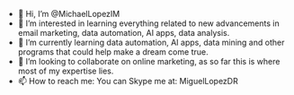 - 👋 Hi, I’m @MichaelLopezIM
- 👀 I’m interested in learning everything related to new advancements
      in email marketing, data automation, AI apps, data analysis.
- 🌱 I’m currently learning data automation, AI apps, data mining and 
      other programs that could help make a dream come true.
- 💞️ I’m looking to collaborate on online marketing, as so far this is
      where most of my expertise lies. 
- 📫 How to reach me: You can Skype me at: MiguelLopezDR

<!---
MichaelLopezIM/MichaelLopezIM is a ✨ special ✨ repository because its `README.md` (this file) appears on your GitHub profile.
You can click the Preview link to take a look at your changes.
--->
